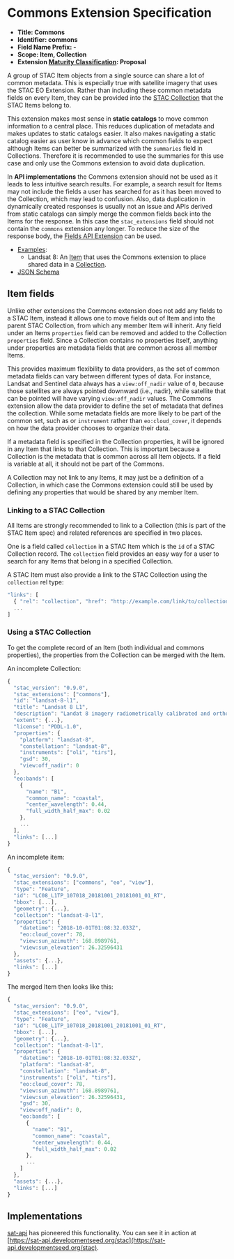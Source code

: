 # Commons Extension Specification

- **Title: Commons**
- **Identifier: commons**
- **Field Name Prefix: -**
- **Scope: Item, Collection**
- **Extension [Maturity Classification](../README.md#extension-maturity): Proposal**

A group of STAC Item objects from a single source can share a lot of common metadata. This is especially true with satellite imagery that uses the STAC EO Extension. Rather than including these common metadata fields on every Item, they can be provided into the [STAC Collection](../../collection-spec/README.md) that the STAC Items belong to.

This extension makes most sense in **static catalogs** to move common information to a central place. This reduces duplication of metadata and makes updates to static catalogs easier. It also makes navigating a static catalog easier as user know in advance which common fields to expect although Items can better be summarized with the `summaries` field in Collections. Therefore it is recommended to use the summaries for this use case and only use the Commons extension to avoid data duplication.

In **API implementations** the Commons extension should not be used as it leads to less intuitive search results. For example, a search result for Items may not include the fields a user has searched for as it has been moved to the Collection, which may lead to confusion. Also, data duplication in dynamically created responses is usually not an issue and APIs derived from static catalogs can simply merge the common fields back into the Items for the response. In this case the `stac_extensions` field should not contain the `commons` extension any longer. To reduce the size of the response body, the [Fields API Extension](https://github.com/radiantearth/stac-api-spec/tree/master/extensions/fields/README.md) can be used.

- [Examples](examples/):
  - Landsat 8: An [Item](examples/landsat-item.json) that uses the Commons extension to place shared data in a [Collection](examples/landsat-collection.json).
- [JSON Schema](json-schema/schema.json)

## Item fields

Unlike other extensions the Commons extension does not add any fields to a STAC Item, instead it allows one to move fields out of Item and into the parent STAC Collection, from which any member Item will inherit. Any field under an Items `properties` field can be removed and added to the Collection `properties` field. Since a Collection contains no properties itself, anything under properties are metadata fields that are common across all member Items.

This provides maximum flexibility to data providers, as the set of common metadata fields can vary between different types of data. For instance, Landsat and Sentinel data always has a `view:off_nadir` value of `0`, because those satellites are always pointed downward (i.e., nadir), while satellite that can be pointed will have varying `view:off_nadir` values. The Commons extension allow the data provider to define the set of metadata that defines the collection. While some metadata fields are more likely to be part of the common set, such as or `instrument` rather than `eo:cloud_cover`, it depends on how the data provider chooses to organize their data.

If a metadata field is specified in the Collection properties, it will be ignored in any Item that links to that Collection. This is important because a Collection is the metadata that is common across all Item objects. If a field is variable at all, it should not be part of the Commons.

A Collection may not link to any Items, it may just be a definition of a Collection, in which case the Commons extension could still be used by defining any properties that would be shared by any member Item.

### Linking to a STAC Collection

All Items are strongly recommended to link to a Collection (this is part of the STAC Item spec) and related references are specified in two places.

One is a field called `collection` in a STAC Item which is the `id` of a STAC Collection record. The `collection` field provides an easy way for a user to search for any Items that belong in a specified Collection.

A STAC Item must also provide a link to the STAC Collection using the `collection` rel type:

```js
"links": [
  { "rel": "collection", "href": "http://example.com/link/to/collection/record.json" },
  ...
]
```

### Using a STAC Collection

To get the complete record of an Item (both individual and commons properties), the properties from the Collection can be merged with the Item.

An incomplete Collection:
```js
{
  "stac_version": "0.9.0",
  "stac_extensions": ["commons"],
  "id": "landsat-8-l1",
  "title": "Landsat 8 L1",
  "description": "Landat 8 imagery radiometrically calibrated and orthorectified using gound points and Digital Elevation Model (DEM) data to correct relief displacement.",
  "extent": {...},
  "license": "PDDL-1.0",
  "properties": {
    "platform": "landsat-8",
    "constellation": "landsat-8",
    "instruments": ["oli", "tirs"],
    "gsd": 30,
    "view:off_nadir": 0
  },
  "eo:bands": [
    {
      "name": "B1",
      "common_name": "coastal",
      "center_wavelength": 0.44,
      "full_width_half_max": 0.02
    },
    ...
  ],
  "links": [...]
}
```

An incomplete item:
```js
{
  "stac_version": "0.9.0",
  "stac_extensions": ["commons", "eo", "view"],
  "type": "Feature",
  "id": "LC08_L1TP_107018_20181001_20181001_01_RT",
  "bbox": [...],
  "geometry": {...},
  "collection": "landsat-8-l1",
  "properties": {
    "datetime": "2018-10-01T01:08:32.033Z",
    "eo:cloud_cover": 78,
    "view:sun_azimuth": 168.8989761,
    "view:sun_elevation": 26.32596431
  },
  "assets": {...},
  "links": [...]
}
```

The merged Item then looks like this:

```js
{
  "stac_version": "0.9.0",
  "stac_extensions": ["eo", "view"],
  "type": "Feature",
  "id": "LC08_L1TP_107018_20181001_20181001_01_RT",
  "bbox": [...],
  "geometry": {...},
  "collection": "landsat-8-l1",
  "properties": {
    "datetime": "2018-10-01T01:08:32.033Z",
    "platform": "landsat-8",
    "constellation": "landsat-8",
    "instruments": ["oli", "tirs"],
    "eo:cloud_cover": 78,
    "view:sun_azimuth": 168.8989761,
    "view:sun_elevation": 26.32596431,
    "gsd": 30,
    "view:off_nadir": 0,
    "eo:bands": [
      {
        "name": "B1",
        "common_name": "coastal",
        "center_wavelength": 0.44,
        "full_width_half_max": 0.02
      },
      ...
    ]
  },
  "assets": {...},
  "links": [...]
}
```

## Implementations

[sat-api](https://github.com/sat-utils/sat-api/) has pioneered this functionality. You can see it in action at [https://sat-api.developmentseed.org/stac](https://sat-api.developmentseed.org/stac).
